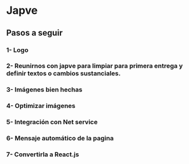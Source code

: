 # Japve
## Pasos a seguir

### 1- Logo
### 2- Reunirnos con japve para limpiar para primera entrega y definir textos o cambios sustanciales.
### 3- Imágenes bien hechas
### 4- Optimizar imágenes
### 5- Integración con Net service
### 6- Mensaje automático de la pagina
### 7- Convertirla a React.js
